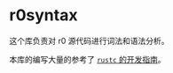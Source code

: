 # r0syntax

这个库负责对 r0 源代码进行词法和语法分析。

本库的编写大量的参考了 [`rustc` 的开发指南][rustc]。

[rustc]: https://rustc-dev-guide.rust-lang.org/
